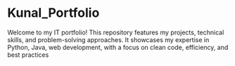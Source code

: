 # Kunal_Portfolio
Welcome to my IT portfolio! This repository features my projects, technical skills, and problem-solving approaches. It showcases my expertise in Python, Java, web development, with a focus on clean code, efficiency, and best practices
